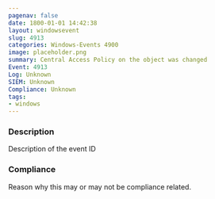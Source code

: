 ```yaml
---
pagenav: false
date: 1800-01-01 14:42:38
layout: windowsevent
slug: 4913
categories: Windows-Events 4900
image: placeholder.png
summary: Central Access Policy on the object was changed
Event: 4913
Log: Unknown
SIEM: Unknown
Compliance: Unknown
tags:
- windows
---
```


### Description

Description of the event ID

### Compliance

Reason why this may or may not be compliance related.
